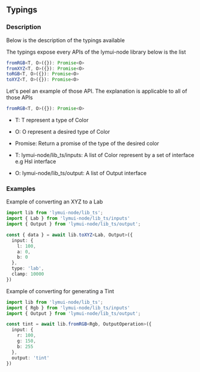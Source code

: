 ## Typings

### Description

Below is the description of the typings available

The typings expose every APIs of the lymui-node library below is the list

```ts
fromRGB<T, O>({}): Promise<O>
fromXYZ<T, O>({}): Promise<O>
toRGB<T, O>({}): Promise<O>
toXYZ<T, O>({}): Promise<O>
```

Let's peel an example of those API. The explanation is applicable to all of those APIs

```ts
fromRGB<T, O>({}): Promise<O>
```

- T: T represent a type of Color
- O: O represent a desired type of Color
- Promise<O>: Return a promise of the type of the desired color

- T: lymui-node/lib_ts/inputs: A list of Color represent by a set of interface e.g Hsl interface
- O: lymui-node/lib_ts/output: A list of Output interface

### Examples

Example of converting an XYZ to a Lab

```ts
import lib from 'lymui-node/lib_ts';
import { Lab } from 'lymui-node/lib_ts/inputs'
import { Output } from 'lymui-node/lib_ts/output'; 

const { data } = await lib.toXYZ<Lab, Output>({
  input: {
    l: 100,
    a: 0,
    b: 0
  },
  type: 'lab',
  clamp: 10000
})
```

Example of converting for generating a Tint

```ts
import lib from 'lymui-node/lib_ts';
import { Rgb } from 'lymui-node/lib_ts/inputs'
import { Output } from 'lymui-node/lib_ts/output'; 

const tint = await lib.fromRGB<Rgb, OutputOperation>({
  input: {
    r: 100,
    g: 150,
    b: 255
  },
  output: 'tint'
})
```